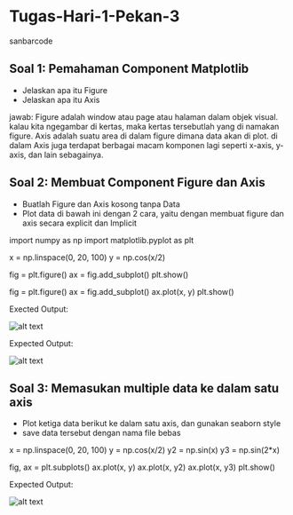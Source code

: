 # Tugas-Hari-1-Pekan-3
sanbarcode
<h2>Soal 1: Pemahaman Component Matplotlib</h2>

- Jelaskan apa itu Figure
- Jelaskan apa itu Axis

jawab:
Figure adalah window atau page atau halaman dalam objek visual. kalau kita ngegambar di kertas, maka kertas tersebutlah yang di namakan figure.
Axis adalah suatu area di dalam figure dimana data akan di plot. di dalam Axis juga terdapat berbagai macam komponen lagi seperti x-axis, y-axis, dan lain sebagainya.

<h2>Soal 2: Membuat Component Figure dan Axis</h2>

- Buatlah Figure dan Axis kosong tanpa Data
- Plot data di bawah ini dengan 2 cara, yaitu dengan membuat figure dan axis secara explicit dan Implicit

import numpy as np
import matplotlib.pyplot as plt

x = np.linspace(0, 20, 100)
y = np.cos(x/2)

fig = plt.figure()
ax = fig.add_subplot()
plt.show()

fig = plt.figure()
ax = fig.add_subplot()
ax.plot(x, y)
plt.show()

Exected Output:

![alt text](https://drive.google.com/uc?id=1mq8HMFwz5GlTH_SPAFnXZZ8KnBWBC9d3)

Expected Output:

![alt text](https://drive.google.com/uc?id=156xwVvDgShvIPBefimXg18zfFjz_SQ8X)

<h2>Soal 3: Memasukan multiple data ke dalam satu axis</h2>

- Plot ketiga data berikut ke dalam satu axis, dan gunakan seaborn style
- save data tersebut dengan nama file bebas

x = np.linspace(0, 20, 100)
y = np.cos(x/2)
y2 = np.sin(x)
y3 = np.sin(2*x)

fig, ax = plt.subplots()
ax.plot(x, y)
ax.plot(x, y2)
ax.plot(x, y3)
plt.show()

Expected Output:

![alt text](https://drive.google.com/uc?id=1EnJDnXuJ97NZ9EcKQWRaGCD7-LroZ-Gj)
